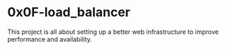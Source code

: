 # 0x0F-load_balancer

This project is all about setting up a better web infrastructure to improve performance and availability.
